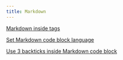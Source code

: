 ```yaml
---
title: Markdown
---
```


[Markdown inside tags](markdown-inside-tags)

[Set Markdown code block language](set-code-block-language)

[Use 3 backticks inside Markdown code block](use-3-backticks-inside-code-block)
